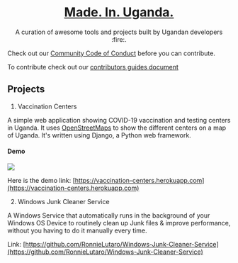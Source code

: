 <h1 align="center">
  <a href="#">
    Made. In. Uganda.
  </a>
</h1>
<p align="center">A curation of awesome tools and projects built by Ugandan developers :fire:.</p>

Check out our [Community Code of Conduct](https://github.com/oscakampala/made-in-uganda.git) before you can contribute.

To contribute check out our [contributors guides document](https://github.com/oscakampala/made-in-uganda/blob/main/CONTRIBUTING.md)

## Projects

1.  Vaccination Centers

A simple web application showing COVID-19 vaccination and testing centers in Uganda. It uses [OpenStreetMaps](https://openstreetmap.org/) to show the different centers on a map of Uganda. It's written using Django, a Python web framework.

#### Demo

![](https://github.com/stuartelimu/vaccination-centres/blob/master/docs/screenshot.png)

Here is the demo link: [https://vaccination-centers.herokuapp.com](https://vaccination-centers.herokuapp.com)

2. Windows Junk Cleaner Service

A Windows Service that automatically runs in the background of your Windows OS Device to routinely clean up Junk files & improve performance, without you having to do it manually every time.

Link: [https://github.com/RonnieLutaro/Windows-Junk-Cleaner-Service](https://github.com/RonnieLutaro/Windows-Junk-Cleaner-Service)
